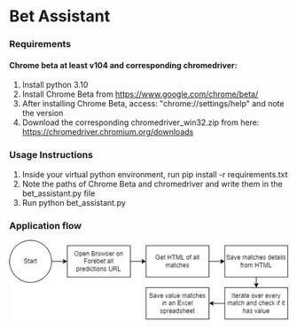 # Bet Assistant

### Requirements
#### Chrome beta at least v104 and corresponding chromedriver:
1. Install python 3.10
2. Install Chrome Beta from https://www.google.com/chrome/beta/
3. After installing Chrome Beta, access: "chrome://settings/help" and note the version
4. Download the corresponding chromedriver_win32.zip from here: https://chromedriver.chromium.org/downloads

### Usage Instructions
1. Inside your virtual python environment, run pip install -r requirements.txt
2. Note the paths of Chrome Beta and chromedriver and write them in the bet_assistant.py file
3. Run python bet_assistant.py
### Application flow  <a name="app-flow"></a>
![Alt text](docs/BetAssistant.png)
